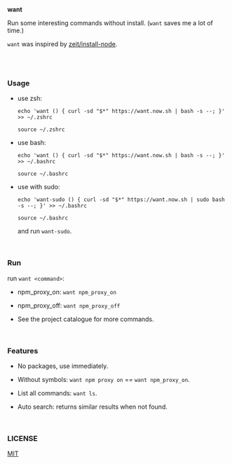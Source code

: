 **want**

Run some interesting commands without install. (`want` saves me a lot of time.)

`want` was inspired by [zeit/install-node](https://github.com/zeit/install-node).


<br/>
<br/>

### Usage

- use zsh: 

    `echo 'want () { curl -sd "$*" https://want.now.sh | bash -s --; }' >> ~/.zshrc`
    
    `source ~/.zshrc`

- use bash:

    `echo 'want () { curl -sd "$*" https://want.now.sh | bash -s --; }' >> ~/.bashrc`
    
    `source ~/.bashrc`
    
- use with sudo:

    `echo 'want-sudo () { curl -sd "$*" https://want.now.sh | sudo bash -s --; }' >> ~/.bashrc`
    
    `source ~/.bashrc`
    
    and run `want-sudo`.

<br/>

### Run

run `want <command>`:

- npm_proxy_on: `want npm_proxy_on`

- npm_proxy_off: `want npm_proxy_off`

- See the project catalogue for more commands.

<br/>

### Features

 - No packages, use immediately.

 - Without symbols: `want npm proxy on` == `want npm_proxy_on`.
 
 - List all commands: `want ls`.
 
 - Auto search: returns similar results when not found.
 
<br/>


### LICENSE
[MIT](LICENSE)
